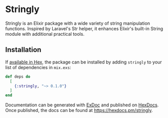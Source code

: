 # Stringly

Stringly is an Elixir package with a wide variety of string manipulation functions. Inspired by Laravel's Str helper, it enhances Elixir's built-in String module with additional practical tools.

## Installation

If [available in Hex](https://hex.pm/docs/publish), the package can be installed
by adding `stringly` to your list of dependencies in `mix.exs`:

```elixir
def deps do
  [
    {:stringly, "~> 0.1.0"}
  ]
end
```

Documentation can be generated with [ExDoc](https://github.com/elixir-lang/ex_doc)
and published on [HexDocs](https://hexdocs.pm). Once published, the docs can
be found at <https://hexdocs.pm/stringly>.
